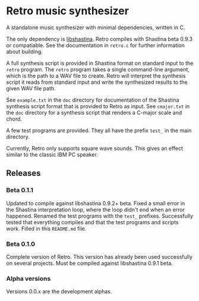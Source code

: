 # Retro music synthesizer
A standalone music synthesizer with minimal dependencies, written in C.

The only dependency is [libshastina](https://www.purl.org/canidtech/r/shastina).  Retro compiles with Shastina beta 0.9.3 or compatiable.  See the documentation in `retro.c` for further information about building.

A full synthesis script is provided in Shastina format on standard input to the `retro` program.  The `retro` program takes a single command-line argument, which is the path to a WAV file to create.  Retro will interpret the synthesis script it reads from standard input and write the synthesized results to the given WAV file path.

See `example.txt` in the `doc` directory for documentation of the Shastina synthesis script format that is provided to Retro as input.  See `cmajor.txt` in the `doc` directory for a synthesis script that renders a C-major scale and chord.

A few test programs are provided.  They all have the prefix `test_` in the main directory.

Currently, Retro only supports square wave sounds.  This gives an effect similar to the classic IBM PC speaker.

## Releases

### Beta 0.1.1

Updated to compile against libshastina 0.9.2+ beta.  Fixed a small error in the Shastina interpretation loop, where the loop didn't end when an error happened.  Renamed the test programs with the `test_` prefixes.  Successfully tested that everything compiles and that the test programs and scripts work.  Filled in this `README.md` file.

### Beta 0.1.0

Complete version of Retro.  This version has already been used successfully on several projects.  Must be compiled against libshastina 0.9.1 beta.

### Alpha versions

Versions 0.0.x are the development alphas.
